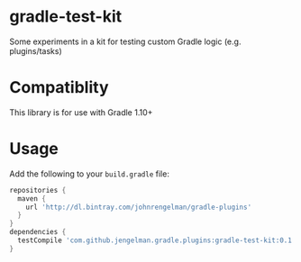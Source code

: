 gradle-test-kit
===============

Some experiments in a kit for testing custom Gradle logic (e.g. plugins/tasks)

Compatiblity
============

This library is for use with Gradle 1.10+

Usage
=====

Add the following to your `build.gradle` file:

```groovy
repositories {
  maven {
    url 'http://dl.bintray.com/johnrengelman/gradle-plugins'
  }
}
dependencies {
  testCompile 'com.github.jengelman.gradle.plugins:gradle-test-kit:0.1'
}
```